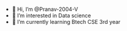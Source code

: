 - 👋 Hi, I’m @Pranav-2004-V
- 👀 I’m interested in Data science
- 🌱 I’m currently learning Btech CSE 3rd year
  
